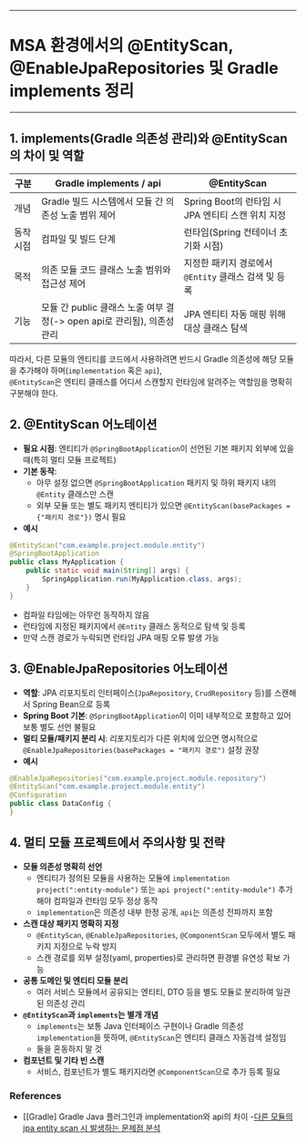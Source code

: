 ----
# MSA 환경에서의 @EntityScan, @EnableJpaRepositories 및 Gradle implements 정리
----

## 1. implements(Gradle 의존성 관리)와 @EntityScan의 차이 및 역할

| 구분             | Gradle implements / api                      | @EntityScan                                    |
|------------------|----------------------------------------------|------------------------------------------------|
| 개념             | Gradle 빌드 시스템에서 모듈 간 의존성 노출 범위 제어 | Spring Boot의 런타임 시 JPA 엔티티 스캔 위치 지정     |
| 동작 시점        | 컴파일 및 빌드 단계                           | 런타임(Spring 컨테이너 초기화 시점)                |
| 목적             | 의존 모듈 코드 클래스 노출 범위와 접근성 제어        | 지정한 패키지 경로에서 `@Entity` 클래스 검색 및 등록 |
| 기능             | 모듈 간 public 클래스 노출 여부 결정(-> open api로 관리됨), 의존성 관리            | JPA 엔티티 자동 매핑 위해 대상 클래스 탐색           |

따라서, 다른 모듈의 엔티티를 코드에서 사용하려면 반드시 Gradle 의존성에 해당 모듈을 추가해야 하며(`implementation` 혹은 `api`),  
`@EntityScan`은 엔티티 클래스를 어디서 스캔할지 런타임에 알려주는 역할임을 명확히 구분해야 한다.

## 2. @EntityScan 어노테이션

- **필요 시점**: 엔티티가 `@SpringBootApplication`이 선언된 기본 패키지 외부에 있을 때(특히 멀티 모듈 프로젝트)  
- **기본 동작**:  
  - 아무 설정 없으면 `@SpringBootApplication` 패키지 및 하위 패키지 내의 `@Entity` 클래스만 스캔  
  - 외부 모듈 또는 별도 패키지 엔티티가 있으면 `@EntityScan(basePackages = {"패키지 경로"})` 명시 필요  
- **예시**

```java
@EntityScan("com.example.project.module.entity")
@SpringBootApplication
public class MyApplication {
    public static void main(String[] args) {
        SpringApplication.run(MyApplication.class, args);
    }
}
```
- 컴파일 타임에는 아무런 동작하지 않음
- 런타임에 지정된 패키지에서 `@Entity` 클래스 동적으로 탐색 및 등록
- 만약 스캔 경로가 누락되면 런타임 JPA 매핑 오류 발생 가능

## 3. @EnableJpaRepositories 어노테이션

- **역할**: JPA 리포지토리 인터페이스(`JpaRepository`, `CrudRepository` 등)를 스캔해서 Spring Bean으로 등록  
- **Spring Boot 기본**: `@SpringBootApplication`이 이미 내부적으로 포함하고 있어 보통 별도 선언 불필요  
- **멀티 모듈/패키지 분리 시**: 리포지토리가 다른 위치에 있으면 명시적으로 `@EnableJpaRepositories(basePackages = "패키지 경로")` 설정 권장  
- **예시**

```java
@EnableJpaRepositories("com.example.project.module.repository")
@EntityScan("com.example.project.module.entity")
@Configuration
public class DataConfig {
}
```

## 4. 멀티 모듈 프로젝트에서 주의사항 및 전략

- **모듈 의존성 명확히 선언**  
  - 엔티티가 정의된 모듈을 사용하는 모듈에 `implementation project(":entity-module")` 또는 `api project(":entity-module")` 추가해야 컴파일과 런타임 모두 정상 동작  
  - `implementation`은 의존성 내부 한정 공개, `api`는 의존성 전파까지 포함  
- **스캔 대상 패키지 명확히 지정**  
  - `@EntityScan`, `@EnableJpaRepositories`, `@ComponentScan` 모두에서 별도 패키지 지정으로 누락 방지
  - 스캔 경로를 외부 설정(yaml, properties)로 관리하면 환경별 유연성 확보 가능   
- **공통 도메인 및 엔티티 모듈 분리**  
  - 여러 서비스 모듈에서 공유되는 엔티티, DTO 등을 별도 모듈로 분리하여 일관된 의존성 관리  
- **`@EntityScan`과 `implements`는 별개 개념**  
  - `implements`는 보통 Java 인터페이스 구현이나 Gradle 의존성 `implementation`을 뜻하며, `@EntityScan`은 엔티티 클래스 자동검색 설정임  
  - 둘을 혼동하지 말 것  
- **컴포넌트 및 기타 빈 스캔**  
  - 서비스, 컴포넌트가 별도 패키지라면 `@ComponentScan`으로 추가 등록 필요
 
### References
- [[Gradle] Gradle Java 플러그인과 implementation와 api의 차이
-[다른 모듈의 jpa entity scan 시 발생하는 문제점 분석](https://velog.io/@kkywalk2/%EB%8B%A4%EB%A5%B8-package%EC%9D%98-spring-component-%EC%8A%A4%EC%BA%94%ED%95%98%EA%B8%B0)
